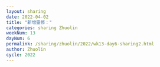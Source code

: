 ```yaml
---
layout: sharing
date: 2022-04-02
title: "新增靈修："
categories: sharing Zhuolin
weekNum: 13
dayNum: 6
permalink: /sharing/zhuolin/2022/wk13-day6-sharing2.html
author: Zhuolin
cycle: 2022
---
```

